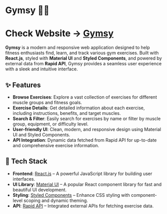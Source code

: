 # Gymsy 💪🌐

# Check Website  ->  [Gymsy](https://gymsy.vercel.app/)

**Gymsy** is a modern and responsive web application designed to help fitness enthusiasts find, learn, and track various gym exercises. Built with **React.js**, styled with **Material UI** and **Styled Components**, and powered by external data from **Rapid API**, Gymsy provides a seamless user experience with a sleek and intuitive interface.

## ✨ Features

- **Browse Exercises**: Explore a vast collection of exercises for different muscle groups and fitness goals.
- **Exercise Details**: Get detailed information about each exercise, including instructions, benefits, and target muscles.
- **Search & Filter**: Easily search for exercises by name or filter by muscle group, equipment, or difficulty level.
- **User-friendly UI**: Clean, modern, and responsive design using Material UI and Styled Components.
- **API Integration**: Dynamic data fetched from Rapid API for up-to-date and comprehensive exercise information.

## 🚀 Tech Stack

- **Frontend**: [React.js](https://reactjs.org/) – A powerful JavaScript library for building user interfaces.
- **UI Library**: [Material UI](https://mui.com/) – A popular React component library for fast and beautiful UI development.
- **Styling**: [Styled Components](https://styled-components.com/) – Enhance CSS styling with component-level scoping and dynamic theming.
- **API**: [Rapid API](https://rapidapi.com/) – Integrated external APIs for fetching exercise data.
